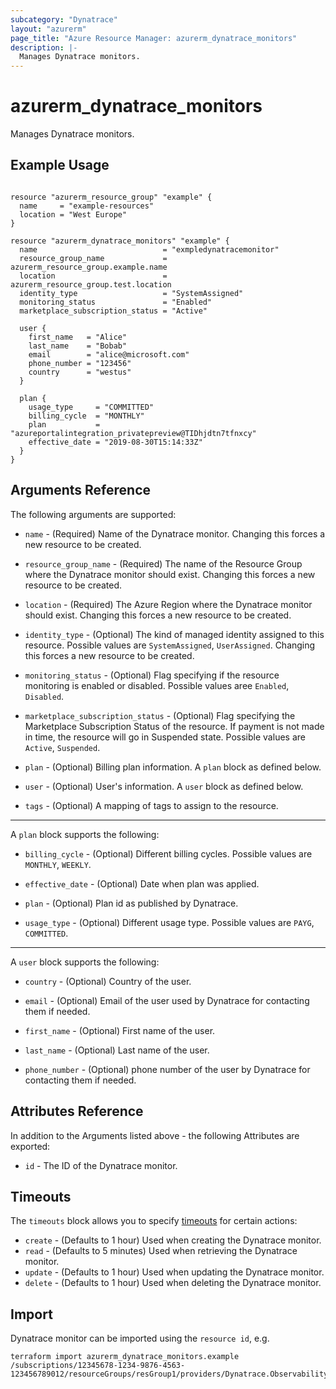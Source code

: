 ```yaml
---
subcategory: "Dynatrace"
layout: "azurerm"
page_title: "Azure Resource Manager: azurerm_dynatrace_monitors"
description: |-
  Manages Dynatrace monitors.
---
```


# azurerm_dynatrace_monitors

Manages Dynatrace monitors.

## Example Usage

```hcl

resource "azurerm_resource_group" "example" {
  name     = "example-resources"
  location = "West Europe"
}

resource "azurerm_dynatrace_monitors" "example" {
  name                            = "exmpledynatracemonitor"
  resource_group_name             = azurerm_resource_group.example.name
  location                        = azurerm_resource_group.test.location
  identity_type                   = "SystemAssigned"
  monitoring_status               = "Enabled"
  marketplace_subscription_status = "Active"

  user {
    first_name   = "Alice"
    last_name    = "Bobab"
    email        = "alice@microsoft.com"
    phone_number = "123456"
    country      = "westus"
  }

  plan {
    usage_type     = "COMMITTED"
    billing_cycle  = "MONTHLY"
    plan           = "azureportalintegration_privatepreview@TIDhjdtn7tfnxcy"
    effective_date = "2019-08-30T15:14:33Z"
  }
}
```

## Arguments Reference

The following arguments are supported:

* `name` - (Required) Name of the Dynatrace monitor. Changing this forces a new resource to be created.

* `resource_group_name` - (Required) The name of the Resource Group where the Dynatrace monitor should exist. Changing this forces a new resource to be created.

* `location` - (Required) The Azure Region where the Dynatrace monitor should exist. Changing this forces a new resource to be created.

* `identity_type` - (Optional) The kind of managed identity assigned to this resource. Possible values are `SystemAssigned`, `UserAssigned`. Changing this forces a new resource to be created.

* `monitoring_status` - (Optional) Flag specifying if the resource monitoring is enabled or disabled. Possible values aree `Enabled`, `Disabled`.

* `marketplace_subscription_status` - (Optional) Flag specifying the Marketplace Subscription Status of the resource. If payment is not made in time, the resource will go in Suspended state. Possible values are `Active`, `Suspended`.

* `plan` - (Optional) Billing plan information. A `plan` block as defined below.

* `user` - (Optional) User's information. A `user` block as defined below.

* `tags` - (Optional) A mapping of tags to assign to the resource.

---

A `plan` block supports the following:

* `billing_cycle` - (Optional) Different billing cycles. Possible values are `MONTHLY`, `WEEKLY`.

* `effective_date` - (Optional) Date when plan was applied.

* `plan` - (Optional) Plan id as published by Dynatrace.

* `usage_type` - (Optional) Different usage type. Possible values are `PAYG`, `COMMITTED`.

---

A `user` block supports the following:

* `country` - (Optional) Country of the user.

* `email` - (Optional) Email of the user used by Dynatrace for contacting them if needed.

* `first_name` - (Optional) First name of the user.

* `last_name` - (Optional) Last name of the user.

* `phone_number` - (Optional) phone number of the user by Dynatrace for contacting them if needed.

## Attributes Reference

In addition to the Arguments listed above - the following Attributes are exported:

* `id` - The ID of the Dynatrace monitor.

## Timeouts

The `timeouts` block allows you to specify [timeouts](https://www.terraform.io/language/resources/syntax#operation-timeouts) for certain actions:

* `create` - (Defaults to 1 hour) Used when creating the Dynatrace monitor.
* `read` - (Defaults to 5 minutes) Used when retrieving the Dynatrace monitor.
* `update` - (Defaults to 1 hour) Used when updating the Dynatrace monitor.
* `delete` - (Defaults to 1 hour) Used when deleting the Dynatrace monitor.

## Import

Dynatrace monitor can be imported using the `resource id`, e.g.

```shell
terraform import azurerm_dynatrace_monitors.example /subscriptions/12345678-1234-9876-4563-123456789012/resourceGroups/resGroup1/providers/Dynatrace.Observability/monitors/monitor1
```
